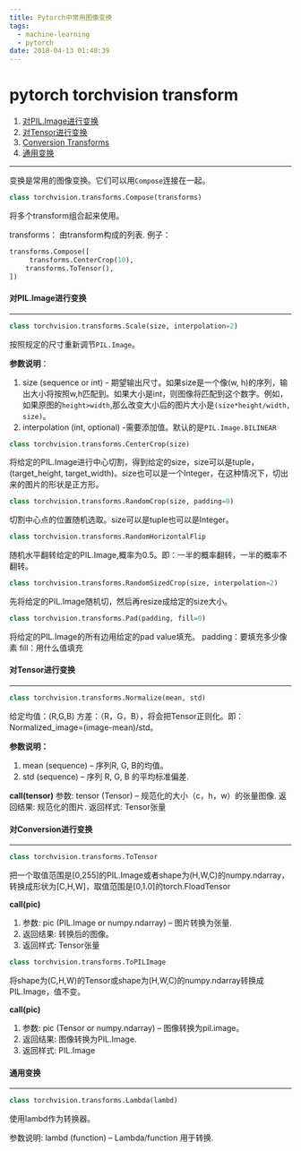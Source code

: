 ```yaml
---
title: Pytorch中常用图像变换
tags:
  - machine-learning
  - pytorch
date: 2018-04-13 01:40:39
---
```



# pytorch torchvision transform

1. [对PIL.Image进行变换](https://ptorch.com/docs/1/transforms#transforms-on-pil-image)
2. [对Tensor进行变换](https://ptorch.com/docs/1/transforms#transforms-on-torch-tensor)
3. [Conversion Transforms](https://ptorch.com/docs/1/transforms#conversion-transforms)
4. [通用变换](https://ptorch.com/docs/1/transforms#generic-transforms)

<!-- more -->

------

变换是常用的图像变换。它们可以用`Compose`连接在一起。

```Python
class torchvision.transforms.Compose(transforms)
```

将多个transform组合起来使用。

transforms： 由transform构成的列表. 例子：

```Python
transforms.Compose([
     transforms.CenterCrop(10),
    transforms.ToTensor(),
])
```

#### 对PIL.Image进行变换

------

```Python
class torchvision.transforms.Scale(size, interpolation=2)
```

按照规定的尺寸重新调节`PIL.Image`。

**参数说明**：

1. size (sequence or int) - 期望输出尺寸。如果size是一个像(w, h)的序列，输出大小将按照w,h匹配到。如果大小是int，则图像将匹配到这个数字。例如，如果原图的`height>width`,那么改变大小后的图片大小是`(size*height/width, size)`。
2. interpolation (int, optional) -需要添加值。默认的是`PIL.Image.BILINEAR`

```Python
class torchvision.transforms.CenterCrop(size)
```

将给定的PIL.Image进行中心切割，得到给定的size，size可以是tuple，(target_height, target_width)。size也可以是一个Integer，在这种情况下，切出来的图片的形状是正方形。

```Python
class torchvision.transforms.RandomCrop(size, padding=0)
```

切割中心点的位置随机选取。size可以是tuple也可以是Integer。

```Python
class torchvision.transforms.RandomHorizontalFlip
```

随机水平翻转给定的PIL.Image,概率为0.5。即：一半的概率翻转，一半的概率不翻转。

```Python
class torchvision.transforms.RandomSizedCrop(size, interpolation=2)
```

先将给定的PIL.Image随机切，然后再resize成给定的size大小。

```Python
class torchvision.transforms.Pad(padding, fill=0)
```

将给定的PIL.Image的所有边用给定的pad value填充。 padding：要填充多少像素 fill：用什么值填充

#### 对Tensor进行变换

------

```Python
class torchvision.transforms.Normalize(mean, std)
```

给定均值：(R,G,B) 方差：（R，G，B），将会把Tensor正则化。即：Normalized_image=(image-mean)/std。

**参数说明：**

1. mean (sequence) – 序列R, G, B的均值。
2. std (sequence) – 序列 R, G, B 的平均标准偏差.

**call(tensor)** 参数: tensor (Tensor) – 规范化的大小（c，h，w）的张量图像. 返回结果: 规范化的图片. 返回样式: Tensor张量

#### 对Conversion进行变换

------

```Python
class torchvision.transforms.ToTensor
```

把一个取值范围是[0,255]的PIL.Image或者shape为(H,W,C)的numpy.ndarray，转换成形状为[C,H,W]，取值范围是[0,1.0]的torch.FloadTensor

**call(pic)**

1. 参数: pic (PIL.Image or numpy.ndarray) – 图片转换为张量.
2. 返回结果: 转换后的图像。
3. 返回样式: Tensor张量

```Python
class torchvision.transforms.ToPILImage
```

将shape为(C,H,W)的Tensor或shape为(H,W,C)的numpy.ndarray转换成PIL.Image，值不变。

**call(pic)**

1. 参数: pic (Tensor or numpy.ndarray) – 图像转换为pil.image。
2. 返回结果: 图像转换为PIL.Image.
3. 返回样式: PIL.Image

#### 通用变换

------

```Python
class torchvision.transforms.Lambda(lambd)
```

使用lambd作为转换器。

参数说明: lambd (function) – Lambda/function 用于转换.